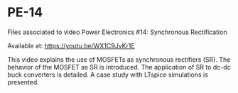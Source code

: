 # PE-14
Files associated to video Power Electronics #14: Synchronous Rectification

Available at: https://youtu.be/WX1C9JvKr1E

This video explains the use of MOSFETs as synchronous rectifiers (SR). The behavior of the MOSFET as SR is introduced. The application of SR to dc-dc buck converters is detailed. A case study with LTspice simulations is presented.
